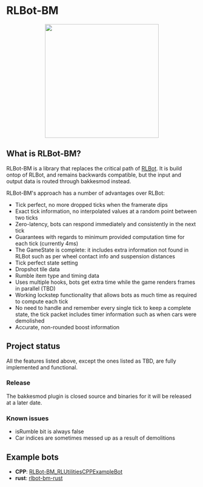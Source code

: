 # RLBot-BM
<p align="center">
<img src="https://user-images.githubusercontent.com/6313423/214428677-3add4ab6-f974-4467-a35d-de0e7bd01e58.png" width="300px" />
</p>

## What is RLBot-BM?

RLBot-BM is a library that replaces the critical path of [RLBot](https://rlbot.org/). 
It is build ontop of RLBot, and remains backwards compatible, but the input and output data is routed through bakkesmod instead.

RLBot-BM's approach has a number of advantages over RLBot:
* Tick perfect, no more dropped ticks when the framerate dips
* Exact tick information, no interpolated values at a random point between two ticks
* Zero-latency, bots can respond immediately and consistently in the next tick
* Guarantees with regards to minimum provided computation time for each tick (currently 4ms)
* The GameState is complete: it includes extra information not found in RLBot such as per wheel contact info and suspension distances
* Tick perfect state setting
* Dropshot tile data
* Rumble item type and timing data
* Uses multiple hooks, bots get extra time while the game renders frames in parallel (TBD)
* Working lockstep functionality that allows bots as much time as required to compute each tick
* No need to handle and remember every single tick to keep a complete state, the tick packet includes timer information such as when cars were demolished
* Accurate, non-rounded boost information

## Project status

All the features listed above, except the ones listed as TBD, are fully implemented and functional.

### Release

The bakkesmod plugin is closed source and binaries for it will be released at a later date.

### Known issues

* isRumble bit is always false
* Car indices are sometimes messed up as a result of demolitions

## Example bots
* **CPP**: [RLBot-BM_RLUtilitiesCPPExampleBot](https://github.com/L0laapk3/RLBot-BM_RLUtilitiesCPPExampleBot)
* **rust**: [rlbot-bm-rust](https://github.com/LHolten/rlbot-bm-rust)
